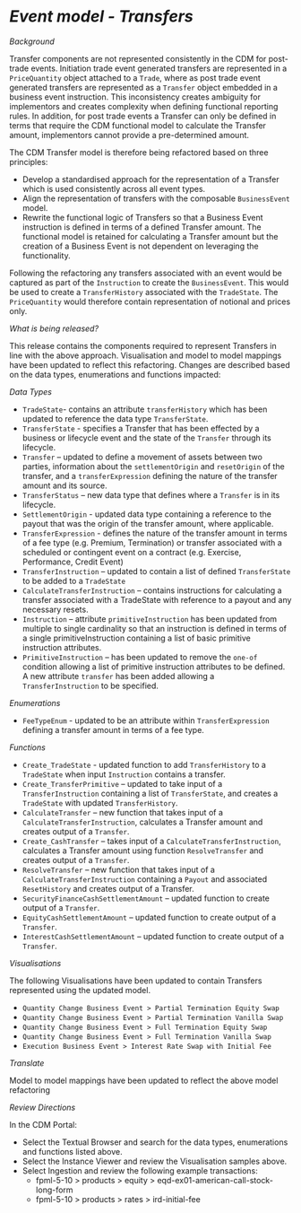 # *Event model - Transfers*

_Background_

Transfer components are not represented consistently in the CDM for post-trade events.  Initiation trade event generated transfers are represented in a `PriceQuantity` object attached to a `Trade`, where as post trade event generated transfers are represented as a `Transfer` object embedded in a business event instruction.  This inconsistency creates ambiguity for implementors and creates complexity when defining functional reporting rules.  In addition, for post trade events a Transfer can only be defined in terms that require the CDM functional model to calculate the Transfer amount, implementors cannot provide a pre-determined amount.

The CDM Transfer model is therefore being refactored based on three principles:

- Develop a standardised approach for the representation of a Transfer which is used consistently across all event types.
- Align the representation of transfers with the composable `BusinessEvent` model.
- Rewrite the functional logic of Transfers so that a Business Event instruction is defined in terms of a defined Transfer amount.  The functional model is retained for calculating a Transfer amount but the creation of a Business Event is not dependent on leveraging the functionality.

Following the refactoring any transfers associated with an event would be captured as part of the `Instruction` to create the `BusinessEvent`.  This would be used to create a `TransferHistory` associated with the `TradeState`.  The `PriceQuantity` would therefore contain representation of notional and prices only.

_What is being released?_

This release contains the components required to represent Transfers in line with the above approach.  Visualisation and model to model mappings have been updated to reflect this refactoring.  Changes are described based on the data types, enumerations and functions impacted:

_Data Types_

- `TradeState`- contains an attribute `transferHistory` which has been updated to reference the data type `TransferState`.
- `TransferState` - specifies a Transfer that has been effected by a business or lifecycle event and the state of the `Transfer` through its lifecycle.
- `Transfer` – updated to define a movement of assets between two parties, information about the `settlementOrigin` and `resetOrigin` of the transfer, and a `transferExpression` defining the nature of the transfer amount and its source.
- `TransferStatus` – new data type that defines where a `Transfer` is in its lifecycle.
- `SettlementOrigin` - updated data type containing a reference to the payout that was the origin of the transfer amount, where applicable.
- `TransferExpression` - defines the nature of the transfer amount in terms of a fee type (e.g. Premium, Termination) or transfer associated with a scheduled or contingent event on a contract (e.g. Exercise, Performance, Credit Event)
- `TransferInstruction` – updated to contain a list of defined `TransferState` to be added to a `TradeState`
- `CalculateTransferInstruction` – contains instructions for calculating a transfer associated with a TradeState with reference to a payout and any necessary resets.
- `Instruction` – attribute `primitiveInstruction` has been updated from multiple to single cardinality so that an instruction is defined in terms of a single primitiveInstruction containing a list of basic primitive instruction attributes.
- `PrimitiveInstruction` – has been updated to remove the `one-of` condition allowing a list of primitive instruction attributes to be defined. A new attribute `transfer` has been added allowing a `TransferInstruction` to be specified.

_Enumerations_

- `FeeTypeEnum` - updated to be an attribute within `TransferExpression` defining a transfer amount in terms of a fee type.

_Functions_

- `Create_TradeState` - updated function to add `TransferHistory` to a `TradeState` when input `Instruction` contains a transfer.
- `Create_TransferPrimitive` – updated to take input of a `TransferInstruction` containing a list of `TransferState`, and creates a `TradeState` with updated `TransferHistory`.
- `CalculateTransfer` – new function that takes input of a `CalculateTransferInstruction`, calculates a Transfer amount and creates output of a `Transfer`.
- `Create_CashTransfer` – takes input of a `CalculateTransferInstruction`, calculates a Transfer amount using function `ResolveTransfer` and creates output of a `Transfer`.
- `ResolveTransfer` – new function that takes input of a `CalculateTransferInstruction` containing a `Payout` and associated `ResetHistory` and creates output of a Transfer.
- `SecurityFinanceCashSettlementAmount` – updated function to create output of a `Transfer`.
- `EquityCashSettlementAmount` – updated function to create output of a `Transfer`.
- `InterestCashSettlementAmount` – updated function to create output of a `Transfer`.

_Visualisations_

The following Visualisations have been updated to contain Transfers represented using the updated model.

- `Quantity Change Business Event > Partial Termination Equity Swap`
- `Quantity Change Business Event > Partial Termination Vanilla Swap`
- `Quantity Change Business Event > Full Termination Equity Swap`
- `Quantity Change Business Event > Full Termination Vanilla Swap`
- `Execution Business Event > Interest Rate Swap with Initial Fee`

_Translate_

Model to model mappings have been updated to reflect the above model refactoring

_Review Directions_

In the CDM Portal:

- Select the Textual Browser and search for the data types, enumerations and functions listed above.
- Select the Instance Viewer and review the Visualisation samples above.
- Select Ingestion and review the following example transactions:
  - fpml-5-10 > products > equity > eqd-ex01-american-call-stock-long-form
  - fpml-5-10 > products > rates > ird-initial-fee
